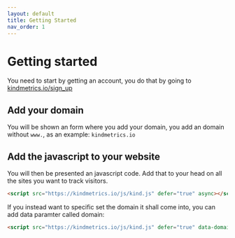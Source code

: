 ```yaml
---
layout: default
title: Getting Started
nav_order: 1
---
```


# Getting started

You need to start by getting an account, you do that by going to [kindmetrics.io/sign_up](https://kindmetrics.io/sign_up)

## Add your domain

You will be shown an form where you add your domain, you add an domain without `www.`, as an example: `kindmetrics.io`

## Add the javascript to your website

You will then be presented an javascript code. Add that to your head on all the sites you want to track visitors.

```html
<script src="https://kindmetrics.io/js/kind.js" defer="true" async></script>
```
If you instead want to specific set the domain it shall come into, you can add data paramter called domain:

```html
<script src="https://kindmetrics.io/js/kind.js" defer="true" data-domain="kindmetrics.io" async></script>
```
